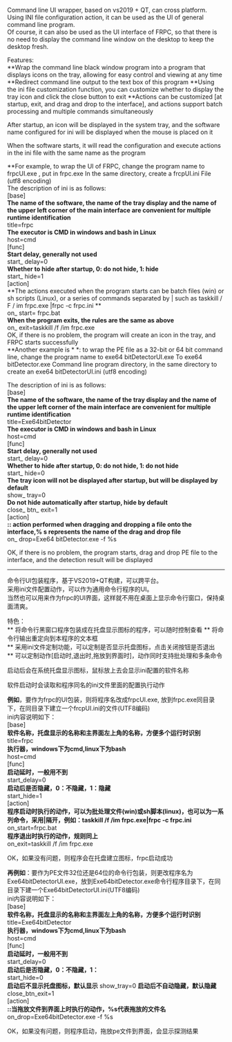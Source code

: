 Command line UI wrapper, based on vs2019 + QT, can cross platform.  
Using INI file configuration action, it can be used as the UI of general command line program.  
Of course, it can also be used as the UI interface of FRPC, so that there is no need to display the command line window on the desktop to keep the desktop fresh.  

Features:  
**Wrap the command line black window program into a program that displays icons on the tray, allowing for easy control and viewing at any time
**Redirect command line output to the text box of this program
**Using the ini file customization function, you can customize whether to display the tray icon and click the close button to exit
**Actions can be customized [at startup, exit, and drag and drop to the interface], and actions support batch processing and multiple commands simultaneously

After startup, an icon will be displayed in the system tray, and the software name configured for ini will be displayed when the mouse is placed on it

When the software starts, it will read the configuration and execute actions in the ini file with the same name as the program

**For example, to wrap the UI of FRPC, change the program name to frpcUI.exe , put in frpc.exe In the same directory, create a frcpUI.ini File (utf8 encoding)  
The description of ini is as follows:  
[base]  
**The name of the software, the name of the tray display and the name of the upper left corner of the main interface are convenient for multiple runtime identification**  
title=frpc  
**The executor is CMD in windows and bash in Linux**  
host=cmd  
[func]  
**Start delay, generally not used**  
start_ delay=0  
**Whether to hide after startup, 0: do not hide, 1: hide**  
start_ hide=1  
[action]  
**The actions executed when the program starts can be batch files (win) or sh scripts (Linux), or a series of commands separated by | such as taskkill / F / im frpc.exe |frpc -c  frpc.ini **  
on_ start= frpc.bat  
**When the program exits, the rules are the same as above**  
on_ exit=taskkill /f /im  frpc.exe  
OK, if there is no problem, the program will create an icon in the tray, and FRPC starts successfully  
**Another example is * *: to wrap the PE file as a 32-bit or 64 bit command line, change the program name to exe64 bitDetectorUI.exe To exe64 bitDetector.exe Command line program directory, in the same directory to create an exe64 bitDetectorUI.ini (utf8 encoding)  

The description of ini is as follows:  
[base]  
**The name of the software, the name of the tray display and the name of the upper left corner of the main interface are convenient for multiple runtime identification**  
title=Exe64bitDetector  
**The executor is CMD in windows and bash in Linux**  
host=cmd  
[func]  
**Start delay, generally not used**  
start_ delay=0  
**Whether to hide after startup, 0: do not hide, 1: do not hide**  
start_ hide=0  
**The tray icon will not be displayed after startup, but will be displayed by default**  
show_ tray=0  
**Do not hide automatically after startup, hide by default**  
close_ btn_ exit=1  
[action]  
**:: action performed when dragging and dropping a file onto the interface,% s represents the name of the drag and drop file**  
on_ drop=Exe64 bitDetector.exe  -f %s  

OK, if there is no problem, the program starts, drag and drop PE file to the interface, and the detection result will be displayed  

----------------------------------------------------------------------------------------------------------------------------------
命令行UI包装程序，基于VS2019+QT构建，可以跨平台。  
采用ini文件配置动作，可以作为通用命令行程序的UI。  
当然也可以用来作为frpc的UI界面，这样就不用在桌面上显示命令行窗口，保持桌面清爽。  

特色：  
** 将命令行黑窗口程序包装成在托盘显示图标的程序，可以随时控制查看
** 将命令行输出重定向到本程序的文本框  
** 采用ini文件定制功能，可以定制是否显示托盘图标，点击关闭按钮是否退出  
** 可以定制动作[启动时,退出时,拖放到界面时]，动作同时支持批处理和多条命令

启动后会在系统托盘显示图标，鼠标放上去会显示ini配置的软件名称

软件启动时会读取和程序同名的ini文件里面的配置执行动作 

**例如**，要作为frpc的UI包装，则将程序名改成frpcUI.exe, 放到frpc.exe同目录下，在同目录下建立一个frcpUI.ini的文件(UTF8编码)  
ini内容说明如下：  
[base]  
**软件名称，托盘显示的名称和主界面左上角的名称，方便多个运行时识别**  
title=frpc  
**执行器，windows下为cmd,linux下为bash**  
host=cmd  
[func]  
**启动延时，一般用不到**  
start_delay=0  
**启动后是否隐藏，0：不隐藏，1：隐藏**  
start_hide=1  
[action]  
**程序启动时执行的动作，可以为批处理文件(win)或sh脚本(linux)，也可以为一系列命令，采用|隔开，例如：taskkill /f /im frpc.exe|frpc -c frpc.ini**  
on_start=frpc.bat  
**程序退出时执行的动作，规则同上**  
on_exit=taskkill /f /im frpc.exe  

OK，如果没有问题，则程序会在托盘建立图标，frpc启动成功  

**再例如**：要作为PE文件32位还是64位的命令行包装，则更改程序名为Exe64bitDetectorUI.exe，放到Exe64bitDetector.exe命令行程序目录下，在同目录下建一个Exe64bitDetectorUI.ini(UTF8编码)  
ini内容说明如下：  
[base]  
**软件名称，托盘显示的名称和主界面左上角的名称，方便多个运行时识别**  
title=Exe64bitDetector  
**执行器，windows下为cmd,linux下为bash**  
host=cmd  
[func]  
**启动延时，一般用不到**  
start_delay=0  
**启动后是否隐藏，0：不隐藏，1：**  
start_hide=0  
**启动后不显示托盘图标，默认显示**
show_tray=0
**启动后不自动隐藏，默认隐藏**
close_btn_exit=1  
[action]  
**::当拖放文件到界面上时执行的动作，%s代表拖放的文件名**  
on_drop=Exe64bitDetector.exe -f %s  

OK，如果没有问题，则程序启动，拖放pe文件到界面，会显示探测结果  
